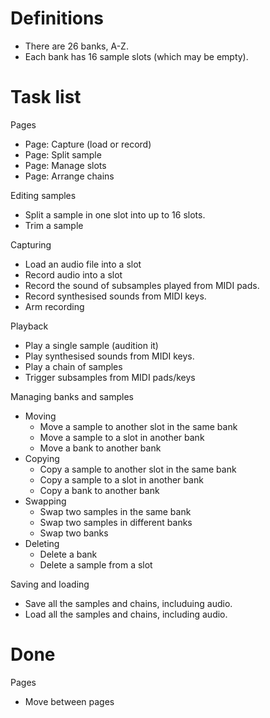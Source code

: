 # Definitions

- There are 26 banks, A-Z.
- Each bank has 16 sample slots (which may be empty).

# Task list

Pages
- Page: Capture (load or record)
- Page: Split sample
- Page: Manage slots
- Page: Arrange chains

Editing samples
- Split a sample in one slot into up to 16 slots.
- Trim a sample

Capturing
- Load an audio file into a slot
- Record audio into a slot
- Record the sound of subsamples played from MIDI pads.
- Record synthesised sounds from MIDI keys.
- Arm recording

Playback
- Play a single sample (audition it)
- Play synthesised sounds from MIDI keys.
- Play a chain of samples
- Trigger subsamples from MIDI pads/keys

Managing banks and samples
- Moving
    - Move a sample to another slot in the same bank
    - Move a sample to a slot in another bank
    - Move a bank to another bank
- Copying
    - Copy a sample to another slot in the same bank
    - Copy a sample to a slot in another bank
    - Copy a bank to another bank
- Swapping
    - Swap two samples in the same bank
    - Swap two samples in different banks
    - Swap two banks
- Deleting
    - Delete a bank
    - Delete a sample from a slot

Saving and loading
- Save all the samples and chains, includuing audio.
- Load all the samples and chains, including audio.

# Done

Pages
- Move between pages

